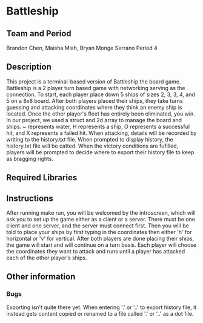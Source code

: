 # Battleship

## Team and Period
Brandon Chen, Maisha Miah, Bryan Monge Serrano Period 4

## Description
This project is a terminal-based version of Battleship the board game. Battleship is a 2 player turn based game with networking serving as the connection. To start, each player place down 5 ships of sizes 2, 3, 3, 4, and 5 on a 8x8 board. After both players placed their ships, they take turns guessing and attacking coordinates where they think an enemy ship is located. Once the other player's fleet has entirely been eliminated, you win. In our project, we used a struct and 2d array to manage the board and ships. ~ represents water, H represents a ship, O represents a successful hit, and X represents a failed hit. When attacking, details will be recorded by writing to the history.txt file. When prompted to display history, the history.txt file will be catted. When the victory conditions are fufilled, players will be prompted to decide where to export their history file to keep as bragging rights.

## Required Libraries

## Instructions
After running make run, you will be welcomed by the introscreen, which will ask you to set up the game either as a client or a server. There must be one client and one server, and the server must connect first. Then you will be told to place your ships by first typing in the coordinates then either 'h' for horizontal or 'v' for vertical. After both players are done placing their ships, the game will start and will continue on a turn basis. Each player will choose the coordinates they want to attack and runs until a player has attacked each of the other player's ships. 

## Other information
### Bugs
Exporting isn't quite there yet. When entering '.' or '..' to export history file, it instead gets content copied or renamed to a file called '.'
or '..' as a dot file.

